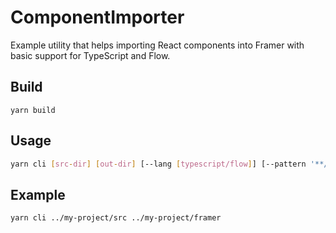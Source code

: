 # ComponentImporter

Example utility that helps importing React components into Framer with basic support for TypeScript and Flow.

## Build

```
yarn build
```

## Usage

```bash
yarn cli [src-dir] [out-dir] [--lang [typescript/flow]] [--pattern '**/*.{tsx,ts,js,jsx}']
```

## Example

```bash
yarn cli ../my-project/src ../my-project/framer
```
